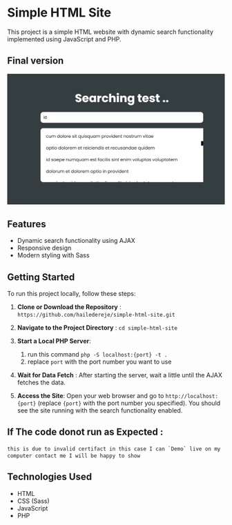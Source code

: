 # Simple HTML Site

This project is a simple HTML website with dynamic search functionality implemented using JavaScript and PHP.

## Final version
![final-result](https://github.com/hailedereje/simple-html-site/blob/main/searching-2.png?raw=true)
## Features

- Dynamic search functionality using AJAX
- Responsive design
- Modern styling with Sass

## Getting Started

To run this project locally, follow these steps:

1. **Clone or Download the Repository** : `https://github.com/hailedereje/simple-html-site.git`

2. **Navigate to the Project Directory** : `cd simple-html-site`

3. **Start a Local PHP Server**: 
    1. run this command `php -S localhost:{port} -t .`
    2. replace `port` with the port number you want to use

4. **Wait for Data Fetch** :
After starting the server, wait a little until the AJAX fetches the data.

5. **Access the Site**:
Open your web browser and go to `http://localhost:{port}` (replace `{port}` with the port number you specified). You should see the site running with the search functionality enabled.

## If The code donot run as Expected : 
    this is due to invalid certifact in this case I can `Demo` live on my computer contact me I will be happy to show
## Technologies Used

- HTML
- CSS (Sass)
- JavaScript
- PHP
